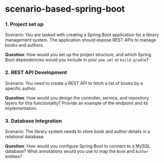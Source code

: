 # scenario-based-spring-boot


### 1. **Project set up**
Scenario: You are tasked with creating a Spring Boot application for a library management system. The application should expose REST APIs to manage books and authors.

**Question**: How would you set up the project structure, and which Spring Boot dependencies would you include in your `pom.xml` or `build.gradle`?


### 2. **REST API Development**

Scenario: You need to create a REST API to fetch a list of books by a specific author.

**Question**: How would you design the controller, service, and repository layers for this functionality? Provide an example of the endpoint and its implementation.



### 3. **Database Integration**

Scenario: The library system needs to store book and author details in a relational database.

**Question**: How would you configure Spring Boot to connect to a MySQL database? What annotations would you use to map the `Book` and `Author` entities?
